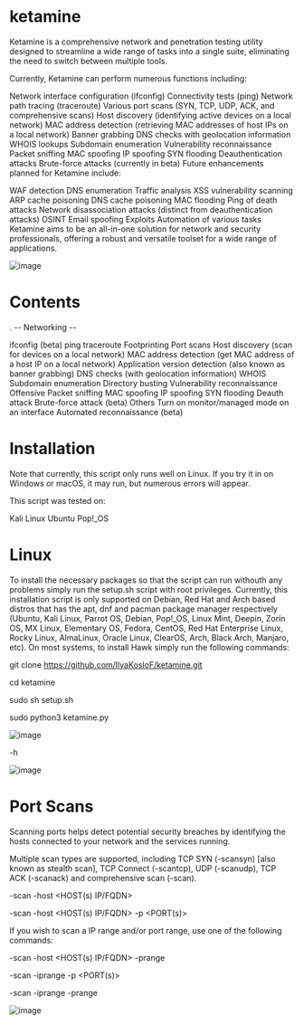 # ketamine

Ketamine is a comprehensive network and penetration testing utility designed to streamline a wide range of tasks into a single suite, eliminating the need to switch between multiple tools.

Currently, Ketamine can perform numerous functions including:

Network interface configuration (ifconfig)
Connectivity tests (ping)
Network path tracing (traceroute)
Various port scans (SYN, TCP, UDP, ACK, and comprehensive scans)
Host discovery (identifying active devices on a local network)
MAC address detection (retrieving MAC addresses of host IPs on a local network)
Banner grabbing
DNS checks with geolocation information
WHOIS lookups
Subdomain enumeration
Vulnerability reconnaissance
Packet sniffing
MAC spoofing
IP spoofing
SYN flooding
Deauthentication attacks
Brute-force attacks (currently in beta)
Future enhancements planned for Ketamine include:

WAF detection
DNS enumeration
Traffic analysis
XSS vulnerability scanning
ARP cache poisoning
DNS cache poisoning
MAC flooding
Ping of death attacks
Network disassociation attacks (distinct from deauthentication attacks)
OSINT
Email spoofing
Exploits
Automation of various tasks
Ketamine aims to be an all-in-one solution for network and security professionals, offering a robust and versatile toolset for a wide range of applications.

![image](https://github.com/IlyaKosloF/ketamine/assets/174350287/3d55a34d-c44b-4faf-b0f9-2a5a1ac77d1a)

# Contents

. -- Networking --

ifconfig (beta)
ping
traceroute
Footprinting
Port scans
Host discovery (scan for devices on a local network)
MAC address detection (get MAC address of a host IP on a local network)
Application version detection (also known as banner grabbing)
DNS checks (with geolocation information)
WHOIS
Subdomain enumeration
Directory busting
Vulnerability reconnaissance
Offensive
Packet sniffing
MAC spoofing
IP spoofing
SYN flooding
Deauth attack
Brute-force attack (beta)
Others
Turn on monitor/managed mode on an interface
Automated reconnaissance (beta)

# Installation

Note that currently, this script only runs well on Linux. If you try it in on Windows or macOS, it may run, but numerous errors will appear.

This script was tested on:

Kali Linux
Ubuntu
Pop!_OS

# Linux
To install the necessary packages so that the script can run withouth any problems simply run the setup.sh script with root privileges. Currently, this installation script is only supported on Debian, Red Hat and Arch based distros that has the apt, dnf and pacman package manager respectively (Ubuntu, Kali Linux, Parrot OS, Debian, Pop!_OS, Linux Mint, Deepin, Zorin OS, MX Linux, Elementary OS, Fedora, CentOS, Red Hat Enterprise Linux, Rocky Linux, AlmaLinux, Oracle Linux, ClearOS, Arch, Black Arch, Manjaro, etc). On most systems, to install Hawk simply run the following commands:

git clone https://github.com/IlyaKosloF/ketamine.git

cd ketamine

sudo sh setup.sh

sudo python3 ketamine.py

![image](https://github.com/IlyaKosloF/ketamine/assets/174350287/0f4a39dd-4912-4144-961e-cda7410958da)

-h

![image](https://github.com/IlyaKosloF/ketamine/assets/174350287/770e8632-eadf-412d-bf2e-bda8ec3facfb)


# Port Scans

Scanning ports helps detect potential security breaches by identifying the hosts connected to your network and the services running.

Multiple scan types are supported, including TCP SYN (-scansyn) [also known as stealth scan], TCP Connect (-scantcp), UDP (-scanudp), TCP ACK (-scanack) and comprehensive scan (-scan).

-scan -host <HOST(s) IP/FQDN>

-scan -host <HOST(s) IP/FQDN> -p <PORT(s)>

If you wish to scan a IP range and/or port range, use one of the following commands:

-scan -host <HOST(s) IP/FQDN> -prange <START PORT> <END PORT>

-scan -iprange <START IP> <END IP> -p <PORT(s)>

-scan -iprange <START IP> <END IP> -prange <START PORT> <END PORT>

![image](https://github.com/IlyaKosloF/ketamine/assets/174350287/bf5e28dd-f512-4824-afdc-c6fef7c4766f)


